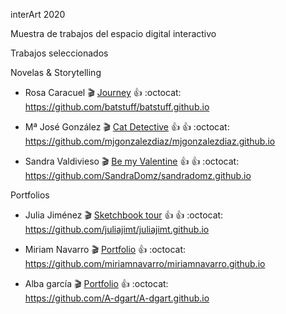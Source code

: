 
interArt 2020

Muestra de trabajos del espacio digital interactivo

Trabajos seleccionados





Novelas & Storytelling

*  Rosa Caracuel :clapper:  [Journey](https://batstuff.github.io)  :+1: :octocat: https://github.com/batstuff/batstuff.github.io  

* Mª José González :clapper: [Cat Detective](https://mjgonzalezdiaz.github.io/CATDetective.html)  :+1: :+1: :octocat: 	
https://github.com/mjgonzalezdiaz/mjgonzalezdiaz.github.io  

* Sandra Valdivieso :clapper: [Be my Valentine](https://sandradomz.github.io/)  :+1: :+1: :octocat: 	
 https://github.com/SandraDomz/sandradomz.github.io  




Portfolios

* Julia Jiménez :clapper: [Sketchbook tour](https://juliajimt.github.io) :+1: :+1: :octocat: 	
https://github.com/juliajimt/juliajimt.github.io

* Miriam Navarro :clapper: [Portfolio](https://miriamnavarro.github.io) :+1:  :octocat: 	
https://github.com/miriamnavarro/miriamnavarro.github.io


* Alba garcía :clapper: [Portfolio](https://A-dgart.github.io) :+1:  :octocat: 	
https://github.com/A-dgart/A-dgart.github.io



